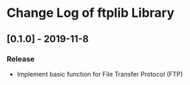 # Change Log of ftplib Library

## [0.1.0] - 2019-11-8
### Release
- Implement basic function for File Transfer Protocol (FTP)